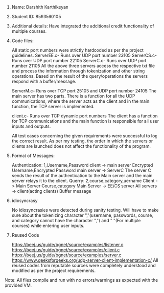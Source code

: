 1) Name: Darshith Karthikeyan

2) Student ID: 8593560105

3) Additional details: Have integrated the additional credit functionality of multiple courses.

4) Code files:

    All static port numbers were strictly hardcoded as per the project guidelines.
    ServerEE.c- Runs over UDP port number 23105 
    ServerCS.c- Runs over UDP port number 22105
    ServerC.c- Runs over UDP port number 21105
        All the above three servers access the respective txt file and process the information through tokenization and other
        string operations. Based on the result of the query/operations the servers respond with a buffer/message.

    ServerM.c- Runs over TCP port 25105 and UDP port number 24105
        The main server has two parts. There is a function for all the UDP communications, where the server acts as the
        client and in the main function, the TCP server is implemented.

    client.c- Runs over TCP dynamic port numbers
        The client has a function for TCP communications and the main function is responsible for all user inputs and outputs.
    
    All test cases concerning the given requirements were successful to log the correct result. As per my testing, the 
    order in which the servers or clients are launched does not affect the functionality of the program.

5) Format of Messages:

    Authentication:
        1,Username,Password
            client -> main server
        Encrypted Username,Encrypted Password
            main server -> ServerC
        The server C sends the result of the authentication to the Main server
        and the main server relays it to the client.
    Querry:
        2,course,category,uername 
            Client -> Main Server
        Course,category
            Main Server -> EE/CS server
        All servers -> client(acting clients)
            Buffer message

6) idiosyncrasy

    No idiosyncrasies were detected during sanity testing.
    Will have to make sure about the tokenizing character ","(username, passwords, course, and category cannot have the character ",") 
    and " "(For multiple courses) while entering user inputs.

7) Reused Code

    https://beej.us/guide/bgnet/source/examples/listener.c
    https://beej.us/guide/bgnet/source/examples/client.c
    https://beej.us/guide/bgnet/source/examples/server.c
    https://www.geeksforgeeks.org/udp-server-client-implementation-c/
    All reused codes from reputable sources were completely understood and modified as per the project requirements.

Note: All files compile and run with no errors/warnings as expected with the provided VM.



